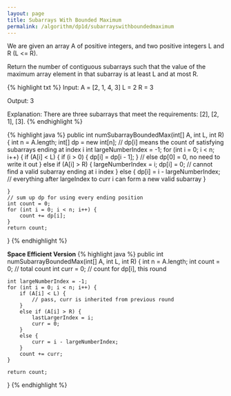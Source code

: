 ```yaml
---
layout: page
title: Subarrays With Bounded Maximum
permalink: /algorithm/dp1d/subarrayswithboundedmaximum
---
```

We are given an array A of positive integers, and two positive integers L and R (L <= R).

Return the number of contiguous subarrays such that the value of the maximum array element in that subarray is at least L and at most R.

{% highlight txt %}
Input: 
A = [2, 1, 4, 3]
L = 2
R = 3

Output: 3

Explanation: 
There are three subarrays that meet the requirements: [2], [2, 1], [3].
{% endhighlight %}

{% highlight java %}
public int numSubarrayBoundedMax(int[] A, int L, int R) {
    int n = A.length;
    int[] dp = new int[n];
    // dp[i] means the count of satisfying subarrays ending at index i
    int largeNumberIndex = -1;
    for (int i = 0; i < n; i++) {
        if (A[i] < L) {
            if (i > 0) {
                dp[i] = dp[i - 1];
            } // else dp[0] = 0, no need to write it out
        }
        else if (A[i] > R) {
            largeNumberIndex = i;
            dp[i] = 0; // cannot find a valid subarray ending at i index
        }
        else {
            dp[i] = i - largeNumberIndex; // everything after largeIndex to curr i can form a new valid subarray
        }

    }
    // sum up dp for using every ending position
    int count = 0;
    for (int i = 0; i < n; i++) {
        count += dp[i];
    }
    return count;
}
{% endhighlight %}

**Space Efficient Version**
{% highlight java %}
public int numSubarrayBoundedMax(int[] A, int L, int R) {
    int n = A.length;
    int count = 0; // total count
    int curr = 0; // count for dp[i], this round

    int largeNumberIndex = -1;
    for (int i = 0; i < n; i++) {
        if (A[i] < L) {
            // pass, curr is inherited from previous round
        } 
        else if (A[i] > R) {
            lastLargerIndex = i;
            curr = 0;
        }
        else {
            curr = i - largeNumberIndex;
        }
        count += curr; 
    }
    
    return count;
}
{% endhighlight %}

